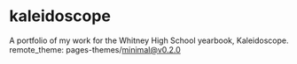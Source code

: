 # kaleidoscope
A portfolio of my work for the Whitney High School yearbook, Kaleidoscope.
remote_theme: pages-themes/minimal@v0.2.0
